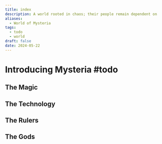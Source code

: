 ```yaml
---
title: index
description: A world rooted in chaos; their people remain dependent on the power that seeks to destroy them.
aliases:
  - World of Mysteria
tags:
  - todo
  - world
draft: false
date: 2024-05-22
---
```

# Introducing Mysteria #todo 

## The Magic
## The Technology
## The Rulers
## The Gods
